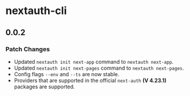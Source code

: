 # nextauth-cli

## 0.0.2

### Patch Changes

-   Updated `nextauth init next-app` command to `nextauth next-app`.
-   Updated `nextauth init next-pages` command to `nextauth next-pages`.
-   Config flags `--env` and `--ts` are now stable.
-   Providers that are supported in the official `next-auth` **(V 4.23.1)** packages are supported.
